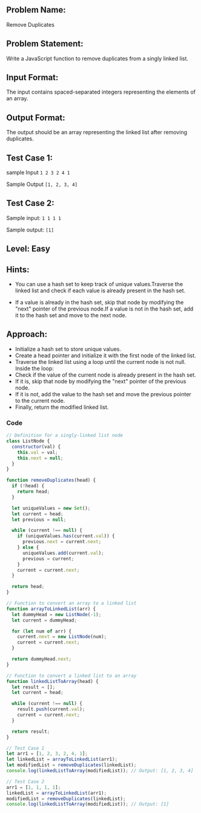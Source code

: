 ## Problem Name:

Remove Duplicates

## Problem Statement:

Write a JavaScript function to remove duplicates
from a singly linked list.

## Input Format:

The input contains spaced-separated
integers representing the elements of an array.

## Output Format:

The output should be an
array representing the
linked list after removing
duplicates.

## Test Case 1:

sample Input
`1 2 3 2 4 1`

Sample Output
`[1, 2, 3, 4]`

## Test Case 2:

Sample input:
`1 1 1 1`

Sample output:
`[1]`

## Level: Easy

## Hints:

- You can use a hash set to keep track of unique
  values.Traverse the linked list and check if each value
  is already present in the hash set.

- If a value is already in the hash set, skip that
  node by modifying the "next" pointer of the
  previous node.If a value is not in the hash set, add it to the
  hash set and move to the next node.

## Approach:

- Initialize a hash set to store unique values.
- Create a head pointer and initialize it with the first node of the linked list.
- Traverse the linked list using a loop until the current node is not null.
  Inside the loop:
- Check if the value of the current node is already present in the hash set.
- If it is, skip that node by modifying the "next" pointer of the previous node.
- If it is not, add the value to the hash set and move the previous pointer to
  the current node.
- Finally, return the modified linked list.

### Code

```JavaScript
// Definition for a singly-linked list node
class ListNode {
  constructor(val) {
    this.val = val;
    this.next = null;
  }
}

function removeDuplicates(head) {
  if (!head) {
    return head;
  }

  let uniqueValues = new Set();
  let current = head;
  let previous = null;

  while (current !== null) {
    if (uniqueValues.has(current.val)) {
      previous.next = current.next;
    } else {
      uniqueValues.add(current.val);
      previous = current;
    }
    current = current.next;
  }

  return head;
}

// Function to convert an array to a linked list
function arrayToLinkedList(arr) {
  let dummyHead = new ListNode(-1);
  let current = dummyHead;

  for (let num of arr) {
    current.next = new ListNode(num);
    current = current.next;
  }

  return dummyHead.next;
}

// Function to convert a linked list to an array
function linkedListToArray(head) {
  let result = [];
  let current = head;

  while (current !== null) {
    result.push(current.val);
    current = current.next;
  }

  return result;
}

// Test Case 1
let arr1 = [1, 2, 3, 2, 4, 1];
let linkedList = arrayToLinkedList(arr1);
let modifiedList = removeDuplicates(linkedList);
console.log(linkedListToArray(modifiedList)); // Output: [1, 2, 3, 4]

// Test Case 2
arr1 = [1, 1, 1, 1];
linkedList = arrayToLinkedList(arr1);
modifiedList = removeDuplicates(linkedList);
console.log(linkedListToArray(modifiedList)); // Output: [1]
```
